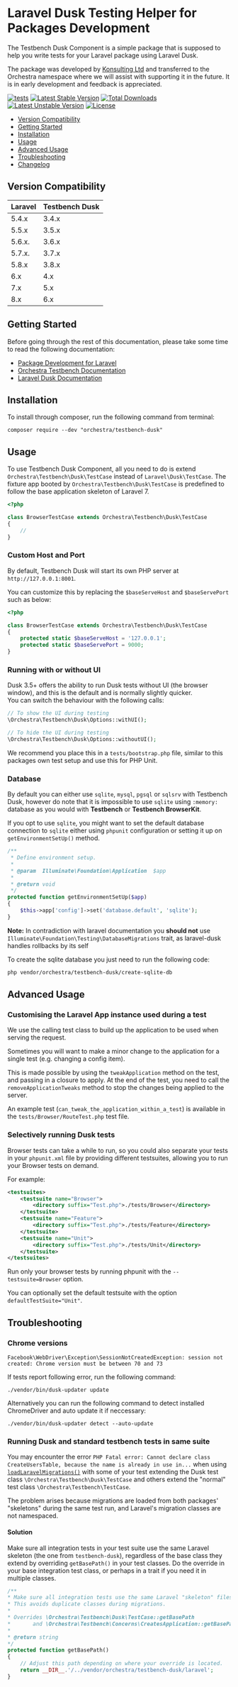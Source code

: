Laravel Dusk Testing Helper for Packages Development
==============

The Testbench Dusk Component is a simple package that is supposed to help you write tests for your Laravel package using Laravel Dusk.

The package was developed by [Konsulting Ltd](https://github.com/konsulting) and transferred to the Orchestra namespace where we will assist with supporting it in the future. It is in early development and feedback is appreciated.

[![tests](https://github.com/orchestral/testbench-dusk/workflows/tests/badge.svg?branch=7.x)](https://github.com/orchestral/testbench-dusk/actions?query=workflow%3Atests+branch%3A7.x)
[![Latest Stable Version](https://poser.pugx.org/orchestra/testbench-dusk/v/stable)](https://packagist.org/packages/orchestra/testbench-dusk)
[![Total Downloads](https://poser.pugx.org/orchestra/testbench-dusk/downloads)](https://packagist.org/packages/orchestra/testbench-dusk)
[![Latest Unstable Version](https://poser.pugx.org/orchestra/testbench-dusk/v/unstable)](https://packagist.org/packages/orchestra/testbench-dusk)
[![License](https://poser.pugx.org/orchestra/testbench-dusk/license)](https://packagist.org/packages/orchestra/testbench-dusk)

* [Version Compatibility](#version-compatibility)
* [Getting Started](#getting-started)
* [Installation](#installation)
* [Usage](#usage)
* [Advanced Usage](#advanced-usage)
* [Troubleshooting](#troubleshooting)
* [Changelog](https://github.com/orchestral/testbench-dusk/releases)

## Version Compatibility

Laravel  | Testbench Dusk
:---------|:----------
5.4.x    | 3.4.x
5.5.x    | 3.5.x
5.6.x.   | 3.6.x
5.7.x.   | 3.7.x
5.8.x    | 3.8.x
6.x      | 4.x
7.x      | 5.x
8.x      | 6.x

## Getting Started

Before going through the rest of this documentation, please take some time to read the following documentation:

* [Package Development for Laravel](https://laravel.com/docs/6.0/packages)
* [Orchestra Testbench Documentation](https://github.com/orchestral/testbench/blob/4.x/README.md)
* [Laravel Dusk Documentation](https://laravel.com/docs/6.0/dusk)

## Installation

To install through composer, run the following command from terminal:

    composer require --dev "orchestra/testbench-dusk"

## Usage

To use Testbench Dusk Component, all you need to do is extend `Orchestra\Testbench\Dusk\TestCase` instead of `Laravel\Dusk\TestCase`. The fixture app booted by `Orchestra\Testbench\Dusk\TestCase` is predefined to follow the base application skeleton of Laravel 7.

```php
<?php

class BrowserTestCase extends Orchestra\Testbench\Dusk\TestCase
{
    //
}
```

### Custom Host and Port

By default, Testbench Dusk will start its own PHP server at `http://127.0.0.1:8001`.

You can customize this by replacing the `$baseServeHost` and `$baseServePort` such as below:

```php
<?php

class BrowserTestCase extends Orchestra\Testbench\Dusk\TestCase
{
    protected static $baseServeHost = '127.0.0.1';
    protected static $baseServePort = 9000;
}
```


### Running with or without UI

Dusk 3.5+ offers the ability to run Dusk tests without UI (the browser window), and this is the default and is normally slightly quicker.  
You can switch the behaviour with the following calls:

```php
// To show the UI during testing
\Orchestra\Testbench\Dusk\Options::withUI();

// To hide the UI during testing
\Orchestra\Testbench\Dusk\Options::withoutUI();
```

We recommend you place this in a `tests/bootstrap.php` file, similar to this packages own test setup and use this for PHP Unit.

### Database

By default you can either use `sqlite`, `mysql`, `pgsql` or `sqlsrv` with Testbench Dusk, however do note that it is impossible to use `sqlite` using `:memory:` database as you would with **Testbench** or **Testbench BrowserKit**.

If you opt to use `sqlite`, you might want to set the default database connection to `sqlite` either using `phpunit` configuration or setting it up on `getEnvironmentSetUp()` method.

```php
/**
 * Define environment setup.
 *
 * @param  Illuminate\Foundation\Application  $app
 *
 * @return void
 */
protected function getEnvironmentSetUp($app)
{
    $this->app['config']->set('database.default', 'sqlite');
}
```

**Note:**
In contradiction with laravel documentation you **should not** use `Illuminate\Foundation\Testing\DatabaseMigrations` trait, as laravel-dusk handles rollbacks by its self

To create the sqlite database you just need to run the following code:

```bash
php vendor/orchestra/testbench-dusk/create-sqlite-db
```

## Advanced Usage

### Customising the Laravel App instance used during a test

We use the calling test class to build up the application to be used when serving the request.

Sometimes you will want to make a minor change to the application for a single test (e.g. changing a config item).

This is made possible by using the `tweakApplication` method on the test, and passing in a closure to apply. At the end of the test, you need to call the `removeApplicationTweaks` method to stop the changes being applied to the server.

An example test (`can_tweak_the_application_within_a_test`) is available in the `tests/Browser/RouteTest.php` test file.

### Selectively running Dusk tests

Browser tests can take a while to run, so you could also separate your tests in your `phpunit.xml` file by providing different testsuites, allowing you to run your Browser tests on demand.

For example:

```xml
<testsuites>
    <testsuite name="Browser">
        <directory suffix="Test.php">./tests/Browser</directory>
    </testsuite>
    <testsuite name="Feature">
        <directory suffix="Test.php">./tests/Feature</directory>
    </testsuite>
    <testsuite name="Unit">
        <directory suffix="Test.php">./tests/Unit</directory>
    </testsuite>
</testsuites>
```

Run only your browser tests by running phpunit with the `--testsuite=Browser` option.

You can optionally set the default testsuite with the option `defaultTestSuite="Unit"`.

## Troubleshooting

### Chrome versions

```
Facebook\WebDriver\Exception\SessionNotCreatedException: session not created: Chrome version must be between 70 and 73
```

If tests report following error, run the following command:

    ./vendor/bin/dusk-updater update

Alternatively you can run the following command to detect installed ChromeDriver and auto update it if neccessary:

    ./vendor/bin/dusk-updater detect --auto-update

### Running Dusk and standard testbench tests in same suite

You may encounter the error
`PHP Fatal error: Cannot declare class CreateUsersTable, because the name is already in use in...`
when using [`loadLaravelMigrations()`](https://github.com/orchestral/testbench-core/blob/3.9/src/Concerns/WithLaravelMigrations.php) with some of your test extending the Dusk test class `\Orchestra\Testbench\Dusk\TestCase` and others extend the "normal" test class `\Orchestra\Testbench\TestCase`.

The problem arises because migrations are loaded from both packages' "skeletons" during the same test run,
and Laravel's migration classes are not namespaced.

#### Solution

Make sure all integration tests in your test suite use the same Laravel skeleton (the one from `testbench-dusk`),
regardless of the base class they extend by overriding `getBasePath()` in your test classes.
Do the override in your base integration test class, or perhaps in a trait if you need it in multiple classes.

```php
/**
* Make sure all integration tests use the same Laravel "skeleton" files.
* This avoids duplicate classes during migrations.
*
* Overrides \Orchestra\Testbench\Dusk\TestCase::getBasePath
*       and \Orchestra\Testbench\Concerns\CreatesApplication::getBasePath
*
* @return string
*/
protected function getBasePath()
{
    // Adjust this path depending on where your override is located.
    return __DIR__.'/../vendor/orchestra/testbench-dusk/laravel'; 
}
```
